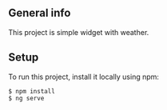## General info
This project is simple widget with weather. 
	
## Setup
To run this project, install it locally using npm:

```
$ npm install
$ ng serve
```